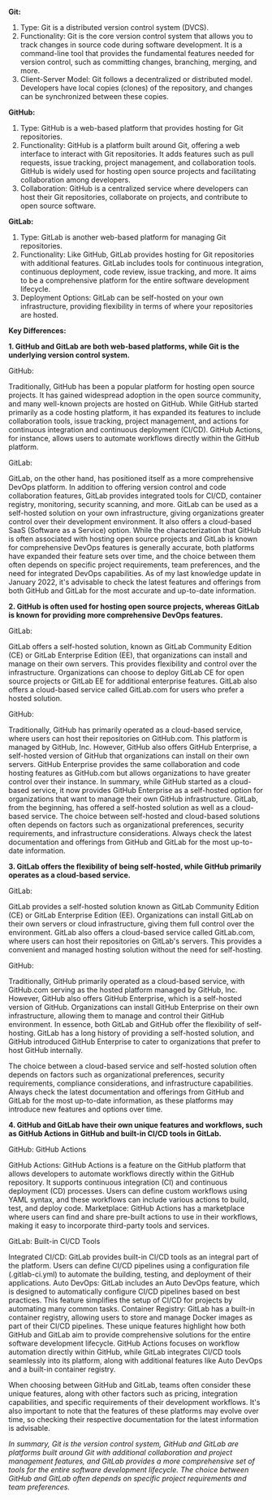 **Git:**

1. Type: Git is a distributed version control system (DVCS).
2. Functionality: Git is the core version control system that allows you to track changes in source code during software development. It is a command-line tool that provides the fundamental features needed for version control, such as committing changes, branching, merging, and more.
3. Client-Server Model: Git follows a decentralized or distributed model. Developers have local copies (clones) of the repository, and changes can be synchronized between these copies.

**GitHub:**

1. Type: GitHub is a web-based platform that provides hosting for Git repositories.
2. Functionality: GitHub is a platform built around Git, offering a web interface to interact with Git repositories. It adds features such as pull requests, issue tracking, project management, and collaboration tools. GitHub is widely used for hosting open source projects and facilitating collaboration among developers.
3. Collaboration: GitHub is a centralized service where developers can host their Git repositories, collaborate on projects, and contribute to open source software.

**GitLab:**

1. Type: GitLab is another web-based platform for managing Git repositories.
2. Functionality: Like GitHub, GitLab provides hosting for Git repositories with additional features. GitLab includes tools for continuous integration, continuous deployment, code review, issue tracking, and more. It aims to be a comprehensive platform for the entire software development lifecycle.
3. Deployment Options: GitLab can be self-hosted on your own infrastructure, providing flexibility in terms of where your repositories are hosted.

**Key Differences:**

**1. GitHub and GitLab are both web-based platforms, while Git is the underlying version control system.**

GitHub:

Traditionally, GitHub has been a popular platform for hosting open source projects. It has gained widespread adoption in the open source community, and many well-known projects are hosted on GitHub.
While GitHub started primarily as a code hosting platform, it has expanded its features to include collaboration tools, issue tracking, project management, and actions for continuous integration and continuous deployment (CI/CD). GitHub Actions, for instance, allows users to automate workflows directly within the GitHub platform.

GitLab:

GitLab, on the other hand, has positioned itself as a more comprehensive DevOps platform. In addition to offering version control and code collaboration features, GitLab provides integrated tools for CI/CD, container registry, monitoring, security scanning, and more.
GitLab can be used as a self-hosted solution on your own infrastructure, giving organizations greater control over their development environment. It also offers a cloud-based SaaS (Software as a Service) option.
While the characterization that GitHub is often associated with hosting open source projects and GitLab is known for comprehensive DevOps features is generally accurate, both platforms have expanded their feature sets over time, and the choice between them often depends on specific project requirements, team preferences, and the need for integrated DevOps capabilities. As of my last knowledge update in January 2022, it's advisable to check the latest features and offerings from both GitHub and GitLab for the most accurate and up-to-date information.


**2. GitHub is often used for hosting open source projects, whereas GitLab is known for providing more comprehensive DevOps features.**

GitLab:

GitLab offers a self-hosted solution, known as GitLab Community Edition (CE) or GitLab Enterprise Edition (EE), that organizations can install and manage on their own servers. This provides flexibility and control over the infrastructure.
Organizations can choose to deploy GitLab CE for open source projects or GitLab EE for additional enterprise features. GitLab also offers a cloud-based service called GitLab.com for users who prefer a hosted solution.

GitHub:

Traditionally, GitHub has primarily operated as a cloud-based service, where users can host their repositories on GitHub.com. This platform is managed by GitHub, Inc.
However, GitHub also offers GitHub Enterprise, a self-hosted version of GitHub that organizations can install on their own servers. GitHub Enterprise provides the same collaboration and code hosting features as GitHub.com but allows organizations to have greater control over their instance.
In summary, while GitHub started as a cloud-based service, it now provides GitHub Enterprise as a self-hosted option for organizations that want to manage their own GitHub infrastructure. GitLab, from the beginning, has offered a self-hosted solution as well as a cloud-based service. The choice between self-hosted and cloud-based solutions often depends on factors such as organizational preferences, security requirements, and infrastructure considerations. Always check the latest documentation and offerings from GitHub and GitLab for the most up-to-date information.

**3. GitLab offers the flexibility of being self-hosted, while GitHub primarily operates as a cloud-based service.**

GitLab:

GitLab provides a self-hosted solution known as GitLab Community Edition (CE) or GitLab Enterprise Edition (EE). Organizations can install GitLab on their own servers or cloud infrastructure, giving them full control over the environment.
GitLab also offers a cloud-based service called GitLab.com, where users can host their repositories on GitLab's servers. This provides a convenient and managed hosting solution without the need for self-hosting.

GitHub:

Traditionally, GitHub primarily operated as a cloud-based service, with GitHub.com serving as the hosted platform managed by GitHub, Inc.
However, GitHub also offers GitHub Enterprise, which is a self-hosted version of GitHub. Organizations can install GitHub Enterprise on their own infrastructure, allowing them to manage and control their GitHub environment.
In essence, both GitLab and GitHub offer the flexibility of self-hosting. GitLab has a long history of providing a self-hosted solution, and GitHub introduced GitHub Enterprise to cater to organizations that prefer to host GitHub internally.

The choice between a cloud-based service and self-hosted solution often depends on factors such as organizational preferences, security requirements, compliance considerations, and infrastructure capabilities. Always check the latest documentation and offerings from GitHub and GitLab for the most up-to-date information, as these platforms may introduce new features and options over time.

**4. GitHub and GitLab have their own unique features and workflows, such as GitHub Actions in GitHub and built-in CI/CD tools in GitLab.**

GitHub: GitHub Actions

GitHub Actions: GitHub Actions is a feature on the GitHub platform that allows developers to automate workflows directly within the GitHub repository. It supports continuous integration (CI) and continuous deployment (CD) processes. Users can define custom workflows using YAML syntax, and these workflows can include various actions to build, test, and deploy code.
Marketplace: GitHub Actions has a marketplace where users can find and share pre-built actions to use in their workflows, making it easy to incorporate third-party tools and services.

GitLab: Built-in CI/CD Tools

Integrated CI/CD: GitLab provides built-in CI/CD tools as an integral part of the platform. Users can define CI/CD pipelines using a configuration file (.gitlab-ci.yml) to automate the building, testing, and deployment of their applications.
Auto DevOps: GitLab includes an Auto DevOps feature, which is designed to automatically configure CI/CD pipelines based on best practices. This feature simplifies the setup of CI/CD for projects by automating many common tasks.
Container Registry: GitLab has a built-in container registry, allowing users to store and manage Docker images as part of their CI/CD pipelines.
These unique features highlight how both GitHub and GitLab aim to provide comprehensive solutions for the entire software development lifecycle. GitHub Actions focuses on workflow automation directly within GitHub, while GitLab integrates CI/CD tools seamlessly into its platform, along with additional features like Auto DevOps and a built-in container registry.

When choosing between GitHub and GitLab, teams often consider these unique features, along with other factors such as pricing, integration capabilities, and specific requirements of their development workflows. It's also important to note that the features of these platforms may evolve over time, so checking their respective documentation for the latest information is advisable.

_In summary, Git is the version control system, GitHub and GitLab are platforms built around Git with additional collaboration and project management features, and GitLab provides a more comprehensive set of tools for the entire software development lifecycle. The choice between GitHub and GitLab often depends on specific project requirements and team preferences._
   
